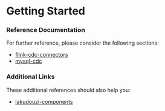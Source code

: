 # Getting Started

### Reference Documentation

For further reference, please consider the following sections:

* [flink-cdc-connectors](https://github.com/ververica/flink-cdc-connectors)
* [mysql-cdc](https://github.com/ververica/flink-cdc-connectors/blob/master/docs/content/connectors/mysql-cdc.md)

### Additional Links

These additional references should also help you:

* [lakudouzi-components](https://gitee.com/qianxkun/lakudouzi-components.git)

